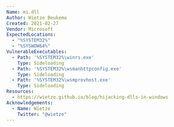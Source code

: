 ```yaml
---
Name: mi.dll
Author: Wietze Beukema
Created: 2021-02-27
Vendor: Microsoft
ExpectedLocations:
  - "%SYSTEM32%"
  - "%SYSWOW64%"
VulnerableExecutables:
  - Path: '%SYSTEM32%\winrs.exe'
    Type: Sideloading
  - Path: '%SYSTEM32%\wsmanhttpconfig.exe'
    Type: Sideloading
  - Path: '%SYSTEM32%\wsmprovhost.exe'
    Type: Sideloading
Resources:
  - https://wietze.github.io/blog/hijacking-dlls-in-windows
Acknowledgements:
  - Name: Wietze
    Twitter: "@wietze"
---
```


